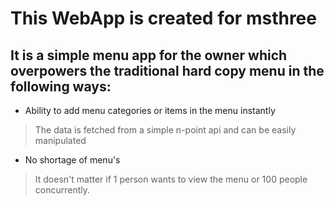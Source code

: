 # This WebApp is created for msthree

## It is a simple menu app for the owner which overpowers the traditional hard copy menu in the following ways:
* Ability to add menu categories or items in the menu instantly 
> The data is fetched from a simple n-point api and can be easily manipulated

* No shortage of menu's
> It doesn't matter if 1 person wants to view the menu or 100 people concurrently.
